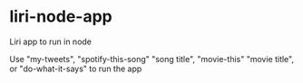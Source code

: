 # liri-node-app

Liri app to run in node

Use "my-tweets", "spotify-this-song" "song title", "movie-this" "movie title", or "do-what-it-says" to run the app